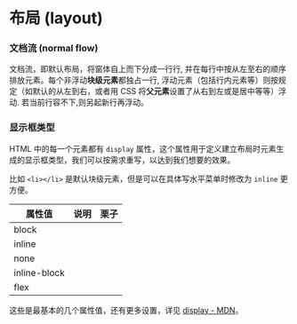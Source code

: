 # 布局 (layout)

### 文档流 (normal flow)

文档流，即默认布局，将窗体自上而下分成一行行, 并在每行中按从左至右的顺序排放元素。每个非浮动**块级元素**都独占一行, 浮动元素（包括行内元素等）则按规定（如默认的从左到右，或者用 CSS 将**父元素**设置了从右到左或是居中等等）浮动. 若当前行容不下,则另起新行再浮动。


### 显示框类型

HTML 中的每一个元素都有 `display` 属性，这个属性用于定义建立布局时元素生成的显示框类型，我们可以按需求重写，以达到我们想要的效果。

比如 `<li></li>` 是默认块级元素，但是可以在具体写水平菜单时修改为 ```inline``` 更方便。

| 属性值 | 说明 | 栗子 |
|--|--|--|
| block |  |  |
| inline |  |  |
| none |  |  |
| inline-block |  |  |
| flex |  |  |

这些是最基本的几个属性值，还有更多设置，详见 [display - MDN]((https://developer.mozilla.org/zh-CN/docs/Web/CSS/display))。
